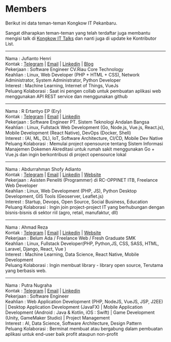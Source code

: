 # Members
Berikut ini data teman-teman Kongkow IT Pekanbaru. 

Sangat diharapkan teman-teman yang telah terdaftar juga membantu mengisi talk di [Kongkow IT Talks](https://github.com/KongkowITPekanbaru/kwit-talks) dan nanti juga di update ke Kontributor List.

---
Nama : Jufianto Henri  
Kontak : [Telegram](https://t.me/jufiantohenri) | [Email](mailto://jufiantohendri@gmail.com) | [Linkedin](https://www.linkedin.com/in/jufianto/) | [Blog](https://blog.jufianto.com)   
Pekerjaan : Software Engineer CV.Riau Core Technology  
Keahlian : Linux, Web Developer (PHP + HTML + CSS), Network Administrator, System Administrator, Python Developer  
Interest : Machine Learning, Internet of Things, VueJs  
Peluang Kolaborasi : Saat ini pengen collab untuk pembuatan aplikasi web menggunakan API REST service dan menggunakan github 

---
Nama : R Ertantyo EP (Ery)  
Kontak : [Telegram](https://t.me/eoreid) | [Email](mailto://eore26@gmail.com) | [Linkedin](https://www.linkedin.com/in/ertantyo-edi-prabowo/)  
Pekerjaan : Software Engineer PT. Sistem Teknologi Andalan Bangsa  
Keahlian : Linux, Fullstack Web Development (Go, Node.js, Vue.js, React.js), Mobile Development (React Native), DevOps (Docker, Shell)  
Interest : (AI, ML, DL), IoT, Software Architecture, CI/CD, Mobile Dev Native  
Peluang Kolaborasi : Memulai project opensource tentang Sistem Informasi Manajemen Dokemen Akreditasi untuk rumah sakit menggunakan Go + Vue.js dan ingin berkontribusi di project opensource lokal  

---
Nama : Abdurrahman Shofy Adianto  
Kontak : [Telegram](https://t.me/azophy) | [Email](mailto://abdurrahman@adianto.id) | [Linkedin](https://www.linkedin.com/in/abdurrahman-shofy-adianto/) | [Website](https://abdurrahman.adianto.id)   
Pekerjaan : Asisten Peneliti (Programmer) di RC-OPPINET ITB, Freelance Web Developer  
Keahlian : Linux, Web Development (PHP, JS), Python Desktop Development, GIS Tools (Geoserver, Leaflet.js)  
Interest : Startup, Devops, Open Source, Social Business, Education  
Peluang Kolaborasi : Ingin join project-project IT yang berhubungan dengan bisnis-bisnis di sektor riil (agro, retail, manufaktur, dll)

---

Nama : Ahmad Reza   
Kontak : [Telegram](https://t.me/hungryDev39) | [Email](mailto://hungry.de39@gmail.com) | [Linkedin](https://www.linkedin.com/in/ahmad-reza-68ab52170/) | [Website](http://hungry-dev39.herokuapp.com/)   
Pekerjaan : Belum Ada / Freelance Web / Fresh Graduate SMK   
Keahlian : Linux, Fullstack Developer(PHP, Python,JS, CSS, SASS, HTML, Laravel, Django, React, Vue )   
Interest : Machine Learning, Data Science, React Native, Mobile Development   
Peluang Kolaborasi : Ingin membuat library - library open source, Terutama yang berbasis web.   

---
Nama : Putra Nugraha  
Kontak : [Telegram](https://t.me/putragraha) | [Email](mailto://putra.graha.7@gmail.com) | [Linkedin](https://id.linkedin.com/in/putra-nugraha-a97529a2)   
Pekerjaan : Software Engineer  
Keahlian : Web Application Development (PHP, NodeJS, VueJS, JSP, J2EE) | Desktop Application Development (JavaFX) | Mobile Application Development (Android : Java & Kotlin, iOS : Swift) | Game Development (Unity, GameMaker Studio) | Project Management  
Interest : AI, Data Science, Software Architecture, Design Pattern  
Peluang Kolaborasi : Berminat membuat atau bergabung dalam pembuatan aplikasi untuk end-user baik profit ataupun non-profit 

